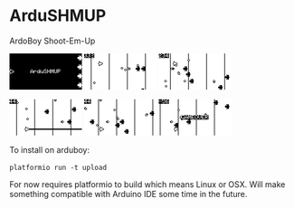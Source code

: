 # ArduSHMUP

ArdoBoy Shoot-Em-Up

<kbd><img src="doc/png/ardushmup1.png"/></kbd>
<kbd><img src="doc/png/ardushmup2.png"/></kbd>
<kbd><img src="doc/png/ardushmup3.png"/></kbd>

<kbd><img src="doc/png/ardushmup4.png"/></kbd>
<kbd><img src="doc/png/ardushmup5.png"/></kbd>
<kbd><img src="doc/png/ardushmup6.png"/></kbd>

To install on arduboy:

```shell
platformio run -t upload
```

For now requires platformio to build which means Linux or OSX. Will make something compatible with Arduino IDE some time in the future. 